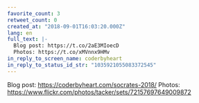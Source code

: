 ```yaml
---
favorite_count: 3
retweet_count: 0
created_at: "2018-09-01T16:03:20.000Z"
lang: en
full_text: |-
  Blog post: https://t.co/2aE3MIoecD 
  Photos: https://t.co/xMVnnx9HMv
in_reply_to_screen_name: coderbyheart
in_reply_to_status_id_str: "1035921055083372545"
---
```


Blog post: <https://coderbyheart.com/socrates-2018/> Photos:
<https://www.flickr.com/photos/tacker/sets/72157697649009872>
